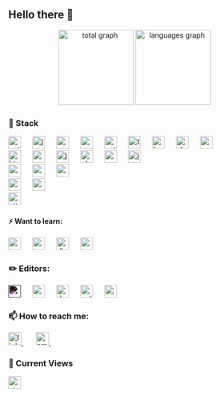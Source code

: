 ## Hello there 👋

<!-- - 🔭 I’m currently working on ... 
- 🌱 I’m currently learning **Python, Pytorch, Go**
-->

<div align="center">
  <img src="https://github-readme-streak-stats.herokuapp.com/?user=el-maestro78&theme=tokyonight&hide_border=true" height="150" alt="total graph"  />
  <img src="https://github-readme-stats.vercel.app/api/top-langs/?username=el-maestro78&theme=tokyonight&show_icons=true&hide_border=true&layout=compact" height="150" alt="languages graph"/>
</div>

### 🥪 Stack
<div align="left">
  <img src="https://cdn.jsdelivr.net/gh/devicons/devicon/icons/python/python-original.svg" height="25" alt="python"/>
  <img width="15"/>
  <img src="https://cdn.jsdelivr.net/gh/devicons/devicon/icons/jupyter/jupyter-original-wordmark.svg" height="25" alt="jupyter"/>
  <img width="15"/>
  <img src="https://cdn.jsdelivr.net/gh/devicons/devicon@latest/icons/numpy/numpy-original.svg" height="25" alt="numpy"/>
  <img width="15"/>
  <img src="https://cdn.jsdelivr.net/gh/devicons/devicon@latest/icons/pandas/pandas-original.svg" height="25" alt="pandas"/>
  <img width="15"/>
  <img src="https://cdn.jsdelivr.net/gh/devicons/devicon@latest/icons/pytorch/pytorch-original.svg" height="25" alt="pytorch"/>
  <img width="15"/>
  <img src="https://cdn.jsdelivr.net/gh/devicons/devicon@latest/icons/tensorflow/tensorflow-original.svg" height="25" alt="tensorflow"/>
  <img width="15"/>
  <img src="https://cdn.jsdelivr.net/gh/devicons/devicon@latest/icons/keras/keras-original.svg" height="25" alt="keras"/>
  <img width="15"/>
  <img src="https://cdn.jsdelivr.net/gh/devicons/devicon@latest/icons/scikitlearn/scikitlearn-original.svg" height="25" alt="sk-learn"/>
  <img width="15"/>
  <img src="https://cdn.jsdelivr.net/gh/devicons/devicon@latest/icons/matplotlib/matplotlib-original.svg" height="25" alt="matplotlib"/>
  <img width="15"/>
</div>
<div align="left">
  <img src="https://cdn.jsdelivr.net/gh/devicons/devicon/icons/html5/html5-original.svg" height="25" alt="html5"/>
  <img width="15"/>
  <img src="https://cdn.jsdelivr.net/gh/devicons/devicon/icons/css3/css3-original.svg" height="25" alt="css3"/>
  <img width="15"/>
  <img src="https://cdn.jsdelivr.net/gh/devicons/devicon/icons/javascript/javascript-original.svg" height="25" alt="javascript"/>
  <img width="15"/>
  <img src="https://cdn.jsdelivr.net/gh/devicons/devicon/icons/php/php-original.svg" height="25" alt="php"/>
  <img width="15"/>
  <img src="https://cdn.jsdelivr.net/gh/devicons/devicon/icons/csharp/csharp-original.svg" height="25" alt="csharp"/>
  <img width="15"/>
  <img src="https://cdn.jsdelivr.net/gh/devicons/devicon/icons/java/java-original.svg" height="25" alt="java"/>
  <img width="15"/>
</div>
<div align="left">  
  <img src="https://cdn.jsdelivr.net/gh/devicons/devicon@latest/icons/postgresql/postgresql-original.svg" height="25" alt="postgres"/>
  <img width="15"/>
  <img src="https://cdn.jsdelivr.net/gh/devicons/devicon@latest/icons/mariadb/mariadb-original.svg" height="25" alt="mariadb"/>
  <img width="15"/>
<img src="https://cdn.jsdelivr.net/gh/devicons/devicon@latest/icons/mongodb/mongodb-original.svg" height="25" alt="mongodb"/>
  <img width="15"/>
</div>
<div align="left"> 
  <img src="https://cdn.jsdelivr.net/gh/devicons/devicon@latest/icons/c/c-original.svg" height="25" alt="c"/>
  <img width="15"/>
  <img src="https://cdn.jsdelivr.net/gh/devicons/devicon@latest/icons/go/go-original.svg" height="25" alt="go"/>
  <img width="15"/>
</div>
<div align="left"> 
  <img src="https://cdn.jsdelivr.net/gh/devicons/devicon@latest/icons/git/git-original.svg" height="25" alt="git"/>
  <img width="15"/>
</div>

#### ⚡ Want to learn:
<div align="left">
  <img src="https://cdn.jsdelivr.net/gh/devicons/devicon/icons/r/r-original.svg" height="25" alt="r"/>
  <img width="15"/>
  <img src="https://cdn.jsdelivr.net/gh/devicons/devicon/icons/scala/scala-original.svg" height="25" alt="scala"/>
  <img width="15"/>
  <img src="https://cdn.jsdelivr.net/gh/devicons/devicon@latest/icons/django/django-plain.svg" height="25" alt="django"/>
  <img width="15"/>
  <img src="https://cdn.jsdelivr.net/gh/devicons/devicon/icons/vuejs/vuejs-original.svg" height="25" alt="vuejs"/>
  <img width="15"/>
</div>

### ✏️ Editors:
<div align="left">
  <img src="https://cdn.jsdelivr.net/gh/devicons/devicon@latest/icons/jetbrains/jetbrains-plain.svg" height="25" alt="jetbrains" style="filter: invert(1);"/>
  <img width="15"/>
  <img src="https://cdn.jsdelivr.net/gh/devicons/devicon@latest/icons/pycharm/pycharm-original.svg" height="25" alt="pycharm"/>
  <img width="15"/>
  <img src="https://cdn.jsdelivr.net/gh/devicons/devicon@latest/icons/dataspell/dataspell-original.svg" height="25" alt="dataspell"/>
  <img width="15"/>
  <img src="https://cdn.jsdelivr.net/gh/devicons/devicon@latest/icons/goland/goland-original.svg" height="25" alt="goland"/>
  <img width="15"/>
  <img src="https://cdn.jsdelivr.net/gh/devicons/devicon@latest/icons/vscode/vscode-original.svg" height="25" alt="vscode"/>
  <img width="15"/>
</div>

### 📫 How to reach me:
<div align="left">
  <a href="https://www.linkedin.com/in/konstantinos-zachoulitis-30523929a/" target="_blank">
     <img src="https://cdn.jsdelivr.net/gh/devicons/devicon@latest/icons/linkedin/linkedin-original.svg" height="26" alt="linkedin"/>
  <a/> 
  <img width="21"/>
  <a href="mailto:kzachoulitis@outlook.com" target="_blank">
    <img src="https://cdn.iconscout.com/icon/premium/png-512-thumb/email-1856783-1576516.png" height="26" alt="email""/>
  <a/> 
  <img width="21"/>
        <!--
  <a href="mailto:kzachoulitis@outlook.com" target="_blank">
    <img src="https://cdn.jsdelivr.net/npm/simple-icons@v3/icons/minutemailer.svg"     height="26" alt="email" style="filter: invert(1);"/>
  <a/> 
  <img width="20"/>-->
</div>

### 👀 Current Views
<span><img align="center" src="https://profile-counter.glitch.me/el-maestro78/count.svg" height="25" alt="visitor counter" />
<!-- -->
